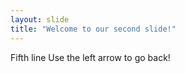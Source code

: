 ```yaml
---
layout: slide
title: "Welcome to our second slide!"
---
```

Fifth line
Use the left arrow to go back!
